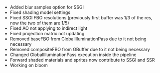 - Added blur samples option for SSGI
- Fixed shading model settings
- Fixed SSGI FBO resolutions (previously first buffer was 1/3 of the res, now the two of them are 1/5)
- Fixed AO not applying to indirect light
- Fixed projection matrix not updating
- Removed baseFBO from GlobalIlluminationPass due to it not being necessary
- Removed compositeFBO from GBuffer due to it not being necessary
- Changed GlobalIlluminationPass execution inside the pipeline
- Forward shaded materials and sprites now contribute to SSGI and SSR
- Working on bloom